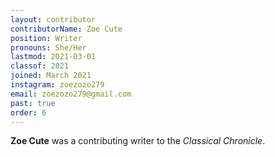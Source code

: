 ```yaml
---
layout: contributor
contributorName: Zoe Cute
position: Writer
pronouns: She/Her
lastmod: 2021-03-01
classof: 2021
joined: March 2021
instagram: zoezozo279
email: zoezozo279@gmail.com
past: true
order: 6
---
```

**Zoe Cute** was a contributing writer to the *Classical Chronicle*.
